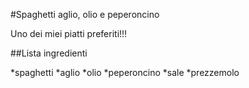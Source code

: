 #Spaghetti aglio, olio e peperoncino

Uno dei miei piatti preferiti!!!

##Lista ingredienti

*spaghetti
*aglio
*olio
*peperoncino
*sale
*prezzemolo
